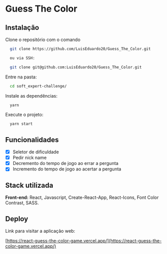 # Guess The Color

## Instalação

Clone o repositório com o comando

```bash
  git clone https://github.com/LuisEduardo20/Guess_The_Color.git

  ou via SSH:

  git clone git@github.com:LuisEduardo20/Guess_The_Color.git
```

Entre na pasta:

```bash
  cd soft_expert-challenge/
```

Instale as dependências:

```bash
  yarn
```

Execute o projeto:

```bash
  yarn start
```

## Funcionalidades

- [x] Seletor de dificuldade
- [x] Pedir nick name
- [x] Decremento do tempo de jogo ao errar a pergunta
- [x] Incremento do tempo de jogo ao acertar a pergunta

## Stack utilizada

**Front-end:** React, Javascript, Create-React-App, React-Icons, Font Color Contrast, SASS.

## Deploy

Link para visitar a aplicação web:

[https://react-guess-the-color-game.vercel.app/](https://react-guess-the-color-game.vercel.app/)
